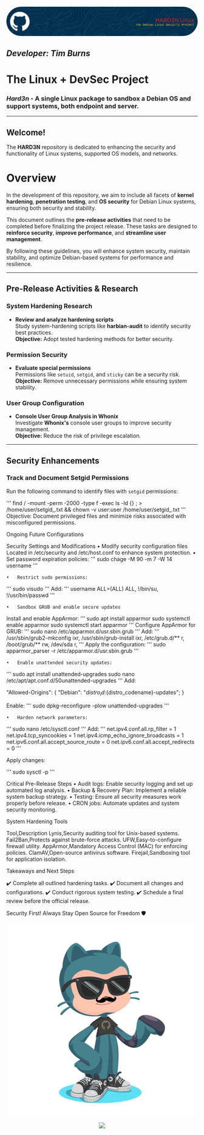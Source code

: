 
<p align="center">
    <img src="github-header-image.png">
</p>

##                                       ***Developer: Tim Burns***
##                                   

# **The Linux + DevSec Project**  
### ***Hard3n*** - A single Linux package to sandbox a Debian OS and support systems, both endpoint and server.

---

## Welcome! 

The **HARD3N** repository is dedicated to enhancing the security and functionality of Linux systems, supported OS models, and networks.

# **Overview**  

In the development of this repository, we aim to include all facets of **kernel hardening**, **penetration testing**, and **OS security** for Debian Linux systems, ensuring both security and stability.

This document outlines the **pre-release activities** that need to be completed before finalizing the project release. These tasks are designed to **reinforce security**, **improve performance**, and **streamline user management**.

By following these guidelines, you will enhance system security, maintain stability, and optimize Debian-based systems for performance and resilience.

---

## **Pre-Release Activities & Research**

### **System Hardening Research**

- **Review and analyze hardening scripts**  
  Study system-hardening scripts like **harbian-audit** to identify security best practices.  
  **Objective:** Adopt tested hardening methods for better security.  

### **Permission Security**  

- **Evaluate special permissions**  
  Permissions like `setuid`, `setgid`, and `sticky` can be a security risk.  
  **Objective:** Remove unnecessary permissions while ensuring system stability.  

### **User Group Configuration**  

- **Console User Group Analysis in Whonix**  
  Investigate **Whonix's** console user groups to improve security management.  
  **Objective:** Reduce the risk of privilege escalation.  

---

## **Security Enhancements**

### **Track and Document Setgid Permissions**

Run the following command to identify files with `setgid` permissions:

'''
find / -mount -perm -2000 -type f -exec ls -ld {} \; > /home/user/setgid_.txt && chown -v user:user /home/user/setgid_.txt
'''
Objective: Document privileged files and minimize risks associated with misconfigured permissions.

Ongoing Future Configurations

Security Settings and Modifications
	•	Modify security configuration files
Located in /etc/security and /etc/host.conf to enhance system protection.
	•	Set password expiration policies:
'''
sudo chage -M 90 -m 7 -W 14 username
'''

	•	Restrict sudo permissions:
'''
sudo visudo
'''
Add:
'''
username ALL=(ALL) ALL, !/bin/su, !/usr/bin/passwd
'''

	•	Sandbox GRUB and enable secure updates
Install and enable AppArmor:
'''
sudo apt install apparmor
sudo systemctl enable apparmor
sudo systemctl start apparmor
'''
Configure AppArmor for GRUB:
'''
sudo nano /etc/apparmor.d/usr.sbin.grub
'''
Add:
'''
/usr/sbin/grub2-mkconfig ixr,
/usr/sbin/grub-install ixr,
/etc/grub.d/** r,
/boot/grub/** rw,
/dev/sda r,
'''
Apply the configuration:
'''
sudo apparmor_parser -r /etc/apparmor.d/usr.sbin.grub
'''

	•	Enable unattended security updates:
'''
sudo apt install unattended-upgrades
sudo nano /etc/apt/apt.conf.d/50unattended-upgrades
'''
Add:

"Allowed-Origins": {
    "Debian": "${distro_id}:${distro_codename}-updates";
}

Enable:
'''
sudo dpkg-reconfigure -plow unattended-upgrades
'''

	•	Harden network parameters:
'''
sudo nano /etc/sysctl.conf
'''
Add:
'''
net.ipv4.conf.all.rp_filter = 1
net.ipv4.tcp_syncookies = 1
net.ipv4.icmp_echo_ignore_broadcasts = 1
net.ipv6.conf.all.accept_source_route = 0
net.ipv6.conf.all.accept_redirects = 0
'''

Apply changes:

'''
sudo sysctl -p
'''

Critical Pre-Release Steps
	•	Audit logs: Enable security logging and set up automated log analysis.
	•	Backup & Recovery Plan: Implement a reliable system backup strategy.
	•	Testing: Ensure all security measures work properly before release.
	•	CRON jobs: Automate updates and system security monitoring.

System Hardening Tools

Tool,Description
Lynis,Security auditing tool for Unix-based systems.
Fail2Ban,Protects against brute-force attacks.
UFW,Easy-to-configure firewall utility.
AppArmor,Mandatory Access Control (MAC) for enforcing policies.
ClamAV,Open-source antivirus software.
Firejail,Sandboxing tool for application isolation.

Takeaways and Next Steps

✔️ Complete all outlined hardening tasks.
✔️ Document all changes and configurations.
✔️ Conduct rigorous system testing.
✔️ Schedule a final review before the official release.

Security First! Always Stay Open Source for Freedom 🛡️

<p align="center">
    <img src="octocat-1736601186918.png">
</p>


<p align="center">
    <img src="https://t.bkit.co/w_67775e3ddda15.gif">
</p>




